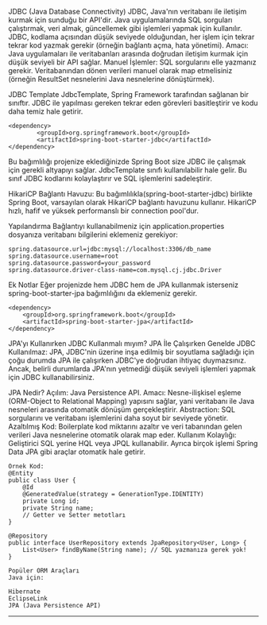 JDBC (Java Database Connectivity)
    JDBC, Java'nın veritabanı ile iletişim kurmak için sunduğu bir API'dir.
    Java uygulamalarında SQL sorguları çalıştırmak, veri almak, güncellemek gibi işlemleri yapmak için kullanılır.
    JDBC, kodlama açısından düşük seviyede olduğundan, her işlem için tekrar tekrar kod yazmak gerekir (örneğin bağlantı açma, hata yönetimi).
    Amacı: Java uygulamaları ile veritabanları arasında doğrudan iletişim kurmak için düşük seviyeli bir API sağlar.
    Manuel İşlemler:
    SQL sorgularını elle yazmanız gerekir.
    Veritabanından dönen verileri manuel olarak map etmelisiniz (örneğin ResultSet nesnelerini Java nesnelerine dönüştürmek).

JDBC Template
    JdbcTemplate, Spring Framework tarafından sağlanan bir sınıftır. 
    JDBC ile yapılması gereken tekrar eden görevleri basitleştirir ve kodu daha temiz hale getirir.

	<dependency>
			<groupId>org.springframework.boot</groupId>
			<artifactId>spring-boot-starter-jdbc</artifactId>
	</dependency>
	
Bu bağımlılığı projenize eklediğinizde Spring Boot size JDBC ile çalışmak için gerekli altyapıyı sağlar.
JdbcTemplate sınıfı kullanılabilir hale gelir. Bu sınıf JDBC kodlarını kolaylaştırır ve SQL işlemlerini sadeleştirir.

HikariCP Bağlantı Havuzu:
    Bu bağımlılıkla(spring-boot-starter-jdbc) birlikte Spring Boot, varsayılan olarak HikariCP bağlantı havuzunu kullanır. 
    HikariCP hızlı, hafif ve yüksek performanslı bir connection pool'dur.

Yapılandırma
    Bağlantıyı kullanabilmeniz için application.properties dosyanıza veritabanı bilgilerini eklemeniz gerekiyor:

    spring.datasource.url=jdbc:mysql://localhost:3306/db_name
    spring.datasource.username=root
    spring.datasource.password=your_password
    spring.datasource.driver-class-name=com.mysql.cj.jdbc.Driver

Ek Notlar
    Eğer projenizde hem JDBC hem de JPA kullanmak isterseniz spring-boot-starter-jpa bağımlılığını da eklemeniz gerekir.
        
    <dependency>
        <groupId>org.springframework.boot</groupId>
        <artifactId>spring-boot-starter-jpa</artifactId>
    </dependency>

JPA'yı Kullanırken JDBC Kullanmalı mıyım?
    JPA İle Çalışırken Genelde JDBC Kullanılmaz: JPA, JDBC'nin üzerine inşa edilmiş bir soyutlama sağladığı için çoğu durumda 
    JPA ile çalışırken JDBC'ye doğrudan ihtiyaç duymazsınız. 
    Ancak, belirli durumlarda JPA'nın yetmediği düşük seviyeli işlemleri yapmak için JDBC kullanabilirsiniz.


JPA Nedir?
    Açılım: Java Persistence API.
    Amacı: Nesne-ilişkisel eşleme (ORM-Object to Relational Mapping) yapısını sağlar, yani veritabanı ile Java nesneleri arasında otomatik dönüşüm gerçekleştirir.
    Abstraction: SQL sorgularını ve veritabanı işlemlerini daha soyut bir seviyede yönetir.
    Azaltılmış Kod: Boilerplate kod miktarını azaltır ve veri tabanından gelen verileri Java nesnelerine otomatik olarak map eder.
    Kullanım Kolaylığı: Geliştirici SQL yerine HQL veya JPQL kullanabilir. Ayrıca birçok işlemi Spring Data JPA gibi araçlar otomatik hale getirir.

    Örnek Kod:
    @Entity
    public class User {
        @Id
        @GeneratedValue(strategy = GenerationType.IDENTITY)
        private Long id;
        private String name;
        // Getter ve Setter metotları
    }
    
    @Repository
    public interface UserRepository extends JpaRepository<User, Long> {
        List<User> findByName(String name); // SQL yazmanıza gerek yok!
    }
    
    Popüler ORM Araçları
    Java için:
    
    Hibernate
    EclipseLink
    JPA (Java Persistence API)
**************************************************************************